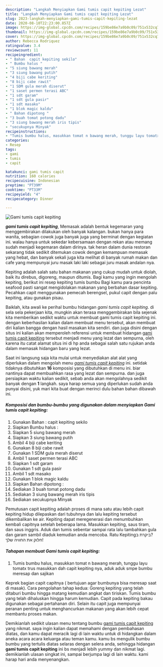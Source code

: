 ```yaml
---
description: "Langkah Menyiapkan Gami tumis capit kepiting Lezat"
title: "Langkah Menyiapkan Gami tumis capit kepiting Lezat"
slug: 2823-langkah-menyiapkan-gami-tumis-capit-kepiting-lezat
date: 2020-08-10T22:23:00.857Z
image: https://img-global.cpcdn.com/recipes/159be86e7a9b0c09/751x532cq70/gami-tumis-capit-kepiting-foto-resep-utama.jpg
thumbnail: https://img-global.cpcdn.com/recipes/159be86e7a9b0c09/751x532cq70/gami-tumis-capit-kepiting-foto-resep-utama.jpg
cover: https://img-global.cpcdn.com/recipes/159be86e7a9b0c09/751x532cq70/gami-tumis-capit-kepiting-foto-resep-utama.jpg
author: Rebecca Rodriquez
ratingvalue: 3.4
reviewcount: 11
recipeingredient:
- " Bahan  capit kepiting sekilo"
- " Bumbu halus "
- "5 siung bawang merah"
- "3 siung bawang putih"
- "4 biji cabe keriting"
- "8 biji cabe rawit"
- "1 SDM gula merah diserut"
- "1 saset permen terasi ABC"
- "1 sdt garam"
- "1 sdt gula pasir"
- "1 sdt masako"
- "1 blok magic kaldu"
- " Bahan dipotong "
- "3 buah tomat potong dadu"
- "3 siung bawang merah iris tipis"
- "secukupnya Minyak"
recipeinstructions:
- "Tumis bumbu halus, masukkan tomat n bawang merah, tunggu layu tomatx trus masukkan dah capit kepiting nya, aduk aduk smpe bumbu meresap dan sajikan"
categories:
- Resep
tags:
- gami
- tumis
- capit

katakunci: gami tumis capit 
nutrition: 160 calories
recipecuisine: Indonesian
preptime: "PT39M"
cooktime: "PT33M"
recipeyield: "4"
recipecategory: Dinner

---
```



![Gami tumis capit kepiting](https://img-global.cpcdn.com/recipes/159be86e7a9b0c09/751x532cq70/gami-tumis-capit-kepiting-foto-resep-utama.jpg)

<b><i>gami tumis capit kepiting</i></b>, Memasak adalah bentuk kegemaran yang menggembirakan dilakukan oleh banyak kalangan. bukan hanya para wanita, sebagian cowok juga banyak juga yang berminat dengan kegiatan ini. walau hanya untuk sekedar kebersamaan dengan rekan atau memang sudah menjadi kegemaran dalam dirinya. tak heran dalam dunia restoran sekarang tidak sedikit ditemukan cowok dengan kemampuan memasak yang hebat, dan banyak sekali juga kita melihat di banyak rumah makan dan cafe yang mempunyai juru masak laki laki sebagai juru masak andalan nya.

Kepiting adalah salah satu bahan makanan yang cukup mudah untuk diolah, baik itu direbus, digoreng, maupun ditumis. Bagi kamu yang ingin mengolah kepiting, berikut ini resep kepiting tumis bumbu Bagi kamu para pencinta seafood pasti sangat mengidolakan makanan yang berbahan dasar kepiting. Pecahkan capit menggunakan pemecah berengsel, pukul capit dengan palu kepiting, atau gunakan pisau.

Baiklah, kita awali ke perihal bumbu hidangan <i>gami tumis capit kepiting</i>. di sela sela pekerjaan kita, mungkin akan terasa menggembirakan bila sejenak kita memberikan sedikit waktu untuk membuat gami tumis capit kepiting ini. dengan keberhasilan kalian dalam membuat menu tersebut, akan membuat diri kalian bangga dengan hasil masakan kita sendiri. dan juga disini dengan situs ini kalian akan memperoleh referensi untuk membuat hidangan <u>gami tumis capit kepiting</u> tersebut menjadi menu yang lezat dan sempurna, oleh karena itu catat alamat situs ini di hp anda sebagai salah satu rujukan anda dalam memasak hidangan baru yang lezat.


Saat ini langsung saja kita mulai untuk menyediakan alat alat yang diperlukan dalam mengolah menu <u><i>gami tumis capit kepiting</i></u> ini. setidak tidaknya dibutuhkan <b>16</b> komposisi yang dibutuhkan di menu ini. biar nantinya dapat membuahkan rasa yang lezat dan sempurna. dan juga persiapkan waktu kalian sedikit, sebab anda akan mengolahnya sedikit banyak dengan <b>1</b> langkah. saya harap semua yang diperlukan sudah anda punyai disini, yuk mari kita buat dengan merinci dulu bahan bahan dibawah ini.

<!--inarticleads1-->

##### Komposisi dan bumbu-bumbu yang digunakan dalam menyiapkan Gami tumis capit kepiting:

1. Gunakan  Bahan : capit kepiting sekilo
1. Siapkan  Bumbu halus :
1. Siapkan 5 siung bawang merah
1. Siapkan 3 siung bawang putih
1. Ambil 4 biji cabe keriting
1. Gunakan 8 biji cabe rawit
1. Gunakan 1 SDM gula merah diserut
1. Ambil 1 saset permen terasi ABC
1. Siapkan 1 sdt garam
1. Gunakan 1 sdt gula pasir
1. Ambil 1 sdt masako
1. Gunakan 1 blok magic kaldu
1. Siapkan  Bahan dipotong :
1. Sediakan 3 buah tomat potong dadu
1. Sediakan 3 siung bawang merah iris tipis
1. Sediakan secukupnya Minyak


Pemutusan capit kepiting adalah proses di mana satu atau lebih capit kepiting hidup dilepaskan dari tubuhnya dan lalu kepiting tersebut dikembalikan ke air. Kepiting dapat meregenerasi dan menumbuhkan kembali capitnya setelah beberapa lama. Masukkan kepiting, saus tiram, dan saus inggris. Aduk dan tumis sebentar sampai rata lalu tambahkan gula dan garam sambil diaduk kemudian anda mencoba. ביקרת ב‪Ratu Kepiting‬? חלוק את החוויה שלך! 

<!--inarticleads2-->

##### Tahapan membuat Gami tumis capit kepiting:

1. Tumis bumbu halus, masukkan tomat n bawang merah, tunggu layu tomatx trus masukkan dah capit kepiting nya, aduk aduk smpe bumbu meresap dan sajikan


Keprek bagian capit capitnya ( bertujuan agar bumbunya bisa meresap saat di masak). Cara pengolahan tahap kedua: Goreng kepiting yang telah ditaburi bumbu hingga matang kemudian angkat dan tiriskan. Tumis bumbu yang telah dihaluskan hingga harum kemudian. Capit pada kepiting bakau digunakan sebagai pertahanan diri. Selain itu capit juga mempunyai peranan penting untuk menghancurkan makanan yang akan lebih cepat membantu proses makan. 

Demikianlah sedikit ulasan menu tentang bumbu <u>gami tumis capit kepiting</u> yang nikmat. saya ingin kalian dapat memahami dengan pembahasan diatas, dan kamu dapat meracik lagi di lain waktu untuk di hidangkan dalam aneka acara acara keluarga atau teman kamu. kamu bs mengulik bumbu bumbu yang tertulis diatas selaras dengan selera anda, sehingga hidangan <b>gami tumis capit kepiting</b> ini bs menjadi lebih yummy dan nikmat lagi. demikianlah ulasan singkat ini, sampai berjumpa lagi di lain waktu. kami harap hari anda menyenangkan.
